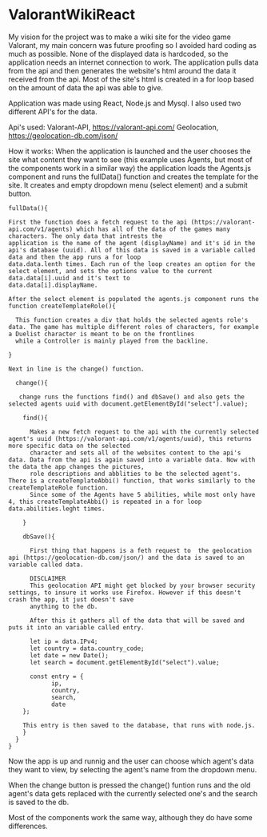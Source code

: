 # ValorantWikiReact

My vision for the project was to make a wiki site for the video game Valorant, my main concern was future proofing so I avoided hard coding as much as possible. 
None of the displayed data is hardcoded, so the application needs an internet connection to work. The application pulls data from the api and then generates the website's html
around the data it received from the api. Most of the site's html is created in a for loop based on the amount of data the api was able to give. 

Application was made using React, Node.js and Mysql. I also used two different API's for the data.

Api's used:
Valorant-API, https://valorant-api.com/
Geolocation, https://geolocation-db.com/json/

How it works:
When the application is launched and the user chooses the site what content they want to see (this example uses Agents, but most of the components work in a similar way) the
application loads the Agents.js component and runs the fullData() function and creates the template for the site. It creates and empty dropdown menu (select element) and a submit button.

    fullData(){

    First the function does a fetch request to the api (https://valorant-api.com/v1/agents) which has all of the data of the games many characters. The only data that intrests the 
    application is the name of the agent (displayName) and it's id in the api's database (uuid). All of this data is saved in a variable called data and then the app runs a for loop 
    data.data.lenth times. Each run of the loop creates an option for the select element, and sets the options value to the current data.data[i].uuid and it's text to
    data.data[i].displayName. 

    After the select element is populated the agents.js component runs the function createTemplateRole(){

      This function creates a div that holds the selected agents role's data. The game has multiple different roles of characters, for example a Duelist character is meant to be on the frontlines
      while a Controller is mainly played from the backline. 

    }

    Next in line is the change() function.

      change(){

       change runs the functions find() and dbSave() and also gets the selected agents uuid with document.getElementById("select").value);

        find(){

          Makes a new fetch request to the api with the currently selected agent's uuid (https://valorant-api.com/v1/agents/uuid), this returns more specific data on the selected 
          character and sets all of the websites content to the api's data. Data from the api is again saved into a variable data. Now with the data the app changes the pictures,
          role descriptions and abblities to be the selected agent's. There is a createTemplateAbbi() function, that works similarly to the createTemplateRole function.
          Since some of the Agents have 5 abilities, while most only have 4, this createTemplateAbbi() is repeated in a for loop data.abilities.leght times. 

        }

        dbSave(){

          First thing that happens is a feth request to  the geolocation api (https://geolocation-db.com/json/) and the data is saved to an variable called data.

          DISCLAIMER
          This geolocation API might get blocked by your browser security settings, to insure it works use Firefox. However if this doesn't crash the app, it just doesn't save 
          anything to the db. 

          After this it gathers all of the data that will be saved and puts it into an variable called entry.

          let ip = data.IPv4;
          let country = data.country_code;
          let date = new Date();
          let search = document.getElementById("select").value;

          const entry = {
                ip,
                country,
                search,
                date
        };

        This entry is then saved to the database, that runs with node.js.  
        }       
      }
    }

Now the app is up and runnig and the user can choose which agent's data they want to view, by selecting the agent's name from the dropdown menu. 

When the change button is pressed the change() funtion runs and the old agent's data gets replaced with the currently selected one's and the search is saved to the db. 

Most of the components work the same way, although they do have some differences. 
